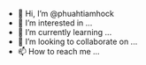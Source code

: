 - 👋 Hi, I’m @phuahtiamhock
- 👀 I’m interested in ...
- 🌱 I’m currently learning ...
- 💞️ I’m looking to collaborate on ...
- 📫 How to reach me ...

<!---
phuahtiamhock/phuahtiamhock is a ✨ special ✨ repository because its `README.md` (this file) appears on your GitHub profile.
You can click the Preview link to take a look at your changes.
--->
